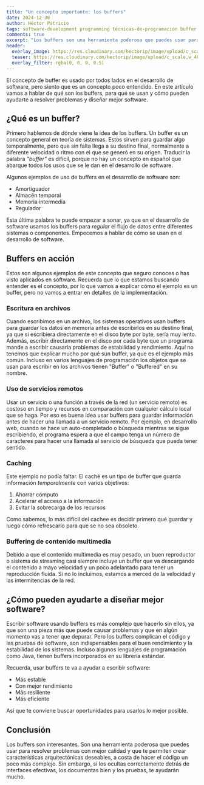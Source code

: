 ```yaml
---
title: "Un concepto importante: los buffers"
date: 2024-12-30
author: Héctor Patricio
tags: software-development programming técnicas-de-programación buffer
comments: true
excerpt: "Los buffers son una herramienta poderosa que puedes usar para resolver problemas."
header:
  overlay_image: https://res.cloudinary.com/hectorip/image/upload/c_scale,w_1400/v1733894437/philip-oroni-0Nh06vUjbLw-unsplash_q3mcrp.jpg
  teaser: https://res.cloudinary.com/hectorip/image/upload/c_scale,w_400/v1733894437/philip-oroni-0Nh06vUjbLw-unsplash_q3mcrp.jpg
  overlay_filter: rgba(0, 0, 0, 0.5)
---
```


El concepto de buffer es usado por todos lados en el desarrollo de software, pero siento
que es un concepto poco entendido. En este artículo vamos a hablar de qué son los buffers,
para qué se usan y cómo pueden ayudarte a resolver problemas y diseñar mejor software.

## ¿Qué es un buffer?

Primero hablemos de dónde viene la idea de los buffers. Un buffer es un concepto general en
teoría de sistemas. Estos sirven para guardar algo temporalmente, pero que sin falta llega a su
destino final, normalmente a diferente velocidad o ritmo con el que se generó en su origen.
Traducir la palabra _"buffer"_ es difícil, porque no hay un concepto en español que abarque
todos los usos que se le dan en el desarrollo de software.

Algunos ejemplos de uso de buffers en el desarrollo de software son:

- Amortiguador
- Almacén temporal
- Memoria intermedia
- Regulador

Esta última palabra te puede empezar a sonar, ya que en el desarrollo de software usamos
los buffers para _regular_ el flujo de datos entre diferentes sistemas o componentes.
Empecemos a hablar de cómo se usan en el desarrollo de software.

## Buffers en acción

Estos son algunos ejemplos de este concepto que seguro conoces o has visto aplicados en
software. Recuerda que lo que estamos buscando entender es el concepto, por lo que vamos a
explicar cómo el ejemplo es un buffer, pero no vamos a entrar en detalles de la implementación.

### Escritura en archivos

Cuando escribimos en un archivo, los sistemas operativos usan buffers para guardar los datos
en memoria antes de escribirlos en su destino final, ya que si escribiera directamente en el disco
byte por byte, sería muy lento. Además, escribir directamente en el disco por cada byte que un
programa mande a escribir causaría problemas de estabilidad y rendimiento. Aquí no tenemos que
explicar mucho por qué sun buffer, ya que es el ejemplo más común. Incluso en varios lenguajes
de programación los objetos que se usan para escribir en los archivos tienen "Buffer" o "Buffered"
en su nombre.

### Uso de servicios remotos

Usar un servicio o una función a través de la red (un servicio remoto) es costoso en tiempo
y recursos en comparación con cualquier cálculo local que se haga. Por eso es buena idea
usar buffers para guardar información antes de hacer una llamada a un servicio remoto.
Por ejemplo, en desarrollo web, cuando se hace un auto-completado o búsqueda mientras se sigue
escribiendo, el programa espera a que el campo tenga un número de caracteres para hacer
una llamada al servicio de búsqueda que pueda tener sentido.

### Caching

Este ejemplo no podía faltar. El caché es un tipo de buffer que guarda información _temporalmente_
con varios objetivos:

1. Ahorrar cómputo
2. Acelerar el acceso a la información
3. Evitar la sobrecarga de los recursos

Como sabemos, lo más difícil del cachee es decidir primero qué guardar y luego cómo
refrescarlo para que se no sea obsoleto.

### Buffering de contenido multimedia

Debido a que el contenido multimedia es muy pesado, un buen reproductor o sistema de streaming
casi siempre incluye un buffer que va descargando el contenido a mayo velocidad y un poco
adelantado para tener un reproducción fluida. Si no lo incluimos, estamos a merced de la velocidad
y las intermitencias de la red.

## ¿Cómo pueden ayudarte a diseñar mejor software?

Escribir software usando buffers es más complejo que hacerlo sin ellos, ya que son una pieza más
que puede causar problemas y que en algún momento vas a tener que depurar. Pero los buffers complican
el código y las pruebas de software, son indispensables para el buen rendimiento y la estabilidad de los
sistemas. Incluso algunos lenguajes de programación como Java, tienen buffers incorporados en su
librería estándar.

Recuerda, usar buffers te va a ayudar a escribir software:

- Más estable
- Con mejor rendimiento
- Más resiliente
- Más eficiente

Así que te conviene buscar oportunidades para usarlos lo mejor posible.

## Conclusión

Los buffers son interesantes. Son una herramienta poderosa que puedes usar para resolver
problemas con mejor calidad y que te permiten crear características arquitectónicas
deseables, a costa de hacer el código un poco más complejo. Sin embargo, si los ocultas
correctamente detrás de interfaces efectivas, los documentas bien y los pruebas,
te ayudarán mucho.
